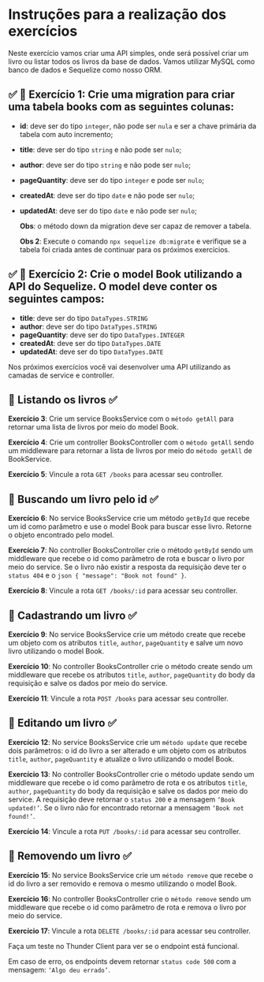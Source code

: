 # Instruções para a realização dos exercícios

Neste exercício vamos criar uma API simples, onde será possível criar um livro ou listar todos os livros da base de dados. Vamos utilizar MySQL como banco de dados e Sequelize como nosso ORM.

## ✅ 🚀 **Exercício 1**: Crie uma migration para criar uma tabela books com as seguintes colunas:

- **id**: deve ser do tipo `integer`, não pode ser `nula` e ser a chave primária da tabela com auto incremento;
- **title**: deve ser do tipo `string` e não pode ser `nulo`;
- **author**: deve ser do tipo `string` e não pode ser `nulo`;
- **pageQuantity**: deve ser do tipo `integer` e pode ser `nulo`;
- **createdAt**: deve ser do tipo `date` e não pode ser `nulo`;
- **updatedAt**: deve ser do tipo `date` e não pode ser `nulo`;

  **Obs**: o método down da migration deve ser capaz de remover a tabela.

  **Obs 2**: Execute o comando `npx sequelize db:migrate` e verifique se a tabela foi criada antes de continuar para os próximos exercícios.

## ✅ 🚀 **Exercício 2**: Crie o model Book utilizando a API do Sequelize. O model deve conter os seguintes campos:

- **title**: deve ser do tipo `DataTypes.STRING`
- **author**: deve ser do tipo `DataTypes.STRING`
- **pageQuantity**: deve ser do tipo `DataTypes.INTEGER`
- **createdAt**: deve ser do tipo `DataTypes.DATE`
- **updatedAt**: deve ser do tipo `DataTypes.DATE`

Nos próximos exercícios você vai desenvolver uma API utilizando as camadas de service e controller.

## 🚀 Listando os livros ✅

**Exercício 3**: Crie um service BooksService com o `método getAll` para retornar uma lista de livros por meio do model Book.

**Exercício 4**: Crie um controller BooksController com o `método getAll` sendo um middleware para retornar a lista de livros por meio do `método getAll` de BookService.

**Exercício 5**: Vincule a rota `GET /books` para acessar seu controller.

## 🚀 Buscando um livro pelo id ✅

**Exercício 6**: No service BooksService crie um método `getById` que recebe um id como parâmetro e use o model Book para buscar esse livro. Retorne o objeto encontrado pelo model.

**Exercício 7**: No controller BooksController crie o método `getById` sendo um middleware que recebe o id como parâmetro de rota e buscar o livro por meio do service. Se o livro não existir a resposta da requisição deve ter o `status 404` e o `json { "message": "Book not found" }`.

**Exercício 8**: Vincule a rota `GET /books/:id` para acessar seu controller.

## 🚀 Cadastrando um livro ✅

**Exercício 9**: No service BooksService crie um método create que recebe um objeto com os atributos `title`, `author`, `pageQuantity` e salve um novo livro utilizando o model Book.

**Exercício 10**: No controller BooksController crie o método create sendo um middleware que recebe os atributos `title`, `author`, `pageQuantity` do body da requisição e salve os dados por meio do service.

**Exercício 11**: Vincule a rota `POST /books` para acessar seu controller.

## 🚀 Editando um livro ✅

**Exercício 12**: No service BooksService crie um `método update` que recebe dois parâmetros: o id do livro a ser alterado e um objeto com os atributos `title`, `author`, `pageQuantity` e atualize o livro utilizando o model Book.

**Exercício 13**: No controller BooksController crie o método update sendo um middleware que recebe o id como parâmetro de rota e os atributos `title`, `author`, `pageQuantity` do body da requisição e salve os dados por meio do service. A requisição deve retornar o `status 200` e a mensagem `‘Book updated!’`. Se o livro não for encontrado retornar a mensagem `‘Book not found!’`.

**Exercício 14**: Vincule a rota `PUT /books/:id` para acessar seu controller.

## 🚀 Removendo um livro ✅

**Exercício 15**: No service BooksService crie um `método remove` que recebe o id do livro a ser removido e remova o mesmo utilizando o model Book.

**Exercício 16**: No controller BooksController crie o `método remove` sendo um middleware que recebe o id como parâmetro de rota e remova o livro por meio do service.

**Exercício 17**: Vincule a rota `DELETE /books/:id` para acessar seu controller.

Faça um teste no Thunder Client para ver se o endpoint está funcional.

Em caso de erro, os endpoints devem retornar `status code 500` com a mensagem: `‘Algo deu errado’`.
